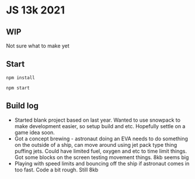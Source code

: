 # JS 13k 2021

## WIP

Not sure what to make yet

## Start

```npm install```

```npm start```

## Build log

- Started blank project based on last year. Wanted to use snowpack to make development easier, so setup build and etc. Hopefully settle on a game idea soon.
- Got a concept brewing - astronaut doing an EVA needs to do something on the outside of a ship, can move around using jet pack type thing puffing jets. Could have limited fuel, oxygen and etc to time limit things. Got some blocks on the screen testing movement things. 8kb seems big
- Playing with speed limits and bouncing off the ship if astronaut comes in too fast. Code a bit rough. Still 8kb